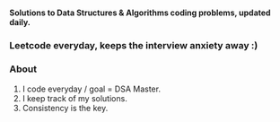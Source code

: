 #### Solutions to Data Structures & Algorithms coding problems, updated daily.

### Leetcode everyday, keeps the interview anxiety away :)

### About

1. I code everyday / goal = DSA Master.
2. I keep track of my solutions.
3. Consistency is the key.
